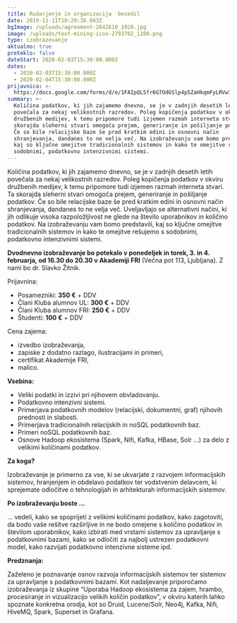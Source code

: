 ```yaml
---
title: Rudarjenje in organizacija  besedil
date: 2019-11-11T10:29:38.943Z
bgImage: /uploads/agreement-2642610_1920.jpg
image: /uploads/text-mining-icon-2793702_1280.png
type: izobrazevanje
aktualno: true
preteklo: false
dateStart: 2020-02-03T15:30:00.000Z
dates:
  - 2020-02-03T15:30:00.000Z
  - 2020-02-04T15:30:00.000Z
prijavnica: >-
  https://docs.google.com/forms/d/e/1FAIpQLSfr6G7OdGSlp4p5ZaHkqmFyLRVw7yyTQ1siYZJ2SZeEf3GH8A/viewform?usp=sf_link
summary: >-
  Količina podatkov, ki jih zajamemo dnevno, se je v zadnjih desetih letih
  povečala za nekaj velikostnih razredov. Poleg kopičenja podatkov v okviru
  družbenih medijev, k temu pripomore tudi izjemen razmah interneta stvari. Ta
  skorajda sleherni stvari omogoča prejem, generiranje in pošiljanje podatkov.
  Če so bile relacijske baze še pred kratkim edini in osnovni način
  shranjevanja, dandanes to ne velja več. Na izobraževanju vam bomo predstavili,
  kaj so ključne omejitve tradicionalnih sistemov in kako te omejitve rešujemo s
  sodobnimi, podatkovno intenzivnimi sistemi.
---
```

Količina podatkov, ki jih zajamemo dnevno, se je v zadnjih desetih letih povečala za nekaj velikostnih razredov. Poleg kopičenja podatkov v okviru družbenih medijev, k temu pripomore tudi izjemen razmah interneta stvari. Ta skorajda sleherni stvari omogoča prejem, generiranje in pošiljanje podatkov. Če so bile relacijske baze še pred kratkim edini in osnovni način shranjevanja, dandanes to ne velja več. Uveljavljajo se alternativni načini, ki jih odlikuje visoka razpoložljivost ne glede na število uporabnikov in količino podatkov. Na izobraževanju vam bomo predstavili, kaj so ključne omejitve tradicionalnih sistemov in kako te omejitve rešujemo s sodobnimi, podatkovno intenzivnimi sistemi.

**Dvodnevno izobraževanje bo potekalo v ponedeljek in torek, 3. in 4. februarja, od 16.30 do 20.30 v Akademiji FRI** (Večna pot 113, Ljubljana). Z nami bo dr. Slavko Žitnik.

Prijavnina:

* Posamezniki: **350 €** + DDV
* Člani Kluba alumnov UL: **300 €** + DDV
* Člani Kluba alumnov FRI: **250 €** + DDV
* Študenti: **100 €** + DDV

Cena zajema:

* izvedbo izobraževanja,
* zapiske z dodatno razlago, ilustracijami in primeri,
* certifikat Akademije FRI,
* malico.

**Vsebina:**

* Veliki podatki in izzivi pri njihovem obvladovanju.
* Podatkovno intenzivni sistemi.
* Primerjava podatkovnih modelov (relacijski, dokumentni, graf) njihovih prednosti in slabosti.
* Primerjava tradicionalnih relacijskih in noSQL podatkovnih baz.
* Primeri noSQL podatkovnih baz.
* Osnove Hadoop ekosistema (Spark, Nifi, Kafka, HBase, Solr …) za delo z velikimi količinami podatkov.

**Za koga?**

Izobraževanje je primerno za vse, ki se ukvarjate z razvojem informacijskih sistemov, hranjenjem in obdelavo podatkov ter vodstvenim delavcem, ki sprejemate odločitve o tehnologijah in arhitekturah informacijskih sistemov.

**Po izobraževanju boste …**

… vedeli, kako se spoprijeti z velikimi količinami podatkov, kako zagotoviti, da bodo vaše rešitve razširljive in ne bodo omejene s količino podatkov in številom uporabnikov, kako izbirati med vrstami sistemov za upravljanje s podatkovnimi bazami, kako se odločiti za najbolj ustrezen podatkovni model, kako razvijati podatkovno intenzivne sisteme ipd.

**Predznanja:**

Zaželeno je poznavanje osnov razvoja informacijskih sistemov ter sistemov za upravljanje s podatkovnimi bazami. Kot nadaljevanje priporočamo izobraževanja iz skupine “Uporaba Hadoop ekosistema za zajem, hrambo, procesiranje in vizualizacijo velikih količin podatkov”, v okviru katerih lahko spoznate konkretna orodja, kot so Druid, Lucene/Solr, Neo4j, Kafka, Nifi, HiveMQ, Spark, Superset in Grafana.
